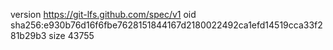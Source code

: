 version https://git-lfs.github.com/spec/v1
oid sha256:e930b76d16f6fbe7628151844167d2180022492ca1efd14519cca33f281b29b3
size 43755
